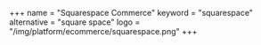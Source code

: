 +++
name = "Squarespace Commerce"
keyword = "squarespace"
alternative = "square space"
logo = "/img/platform/ecommerce/squarespace.png"
+++
